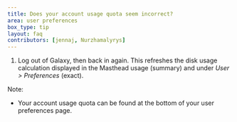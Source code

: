 ```yaml
---
title: Does your account usage quota seem incorrect?
area: user preferences
box_type: tip
layout: faq
contributors: [jennaj, Nurzhamalyrys]
---
```


1. Log out of Galaxy, then back in again. This refreshes the disk usage calculation displayed in the Masthead usage (summary) and under *User > Preferences* (exact).

Note: 
- Your account usage quota can be found at the bottom of your user preferences page.
